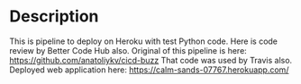 # Description
This is pipeline to deploy on Heroku with test Python code.
Here is code review by Better Code Hub also.
Original of this pipeline is here: https://github.com/anatoliykv/cicd-buzz
That code was used by Travis also.
Deployed web application here: https://calm-sands-07767.herokuapp.com/
